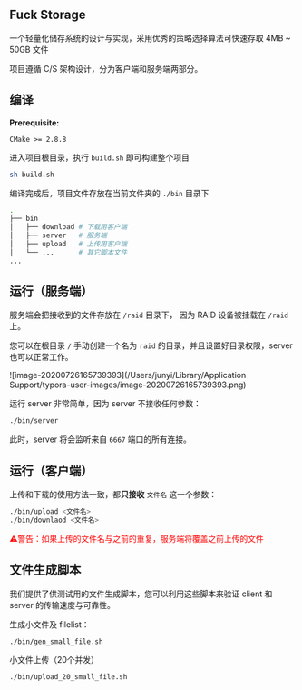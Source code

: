 ## Fuck Storage

一个轻量化储存系统的设计与实现，采用优秀的策略选择算法可快速存取 4MB ~ 50GB 文件

项目遵循 C/S 架构设计，分为客户端和服务端两部分。



## 编译

**Prerequisite:**

`CMake >= 2.8.8` 



进入项目根目录，执行 `build.sh` 即可构建整个项目 

```bash
sh build.sh
```



编译完成后，项目文件存放在当前文件夹的 `./bin` 目录下

```bash
.
├── bin
│   ├── download # 下载用客户端
│   ├── server   # 服务端
│   ├── upload   # 上传用客户端
│   └── ...      # 其它脚本文件
...
```



## 运行（服务端）

服务端会把接收到的文件存放在 `/raid` 目录下， 因为 RAID 设备被挂载在 `/raid` 上。

您可以在根目录 `/` 手动创建一个名为 `raid` 的目录，并且设置好目录权限，server 也可以正常工作。

![image-20200726165739393](/Users/junyi/Library/Application Support/typora-user-images/image-20200726165739393.png)



运行 server 非常简单，因为 server 不接收任何参数：

```bash
./bin/server
```

此时，server 将会监听来自 `6667` 端口的所有连接。



## 运行（客户端）

上传和下载的使用方法一致，都**只接收** `文件名` 这一个参数：

```bash
./bin/upload <文件名>
./bin/downlaod <文件名>
```

<font color="red">⚠️警告：如果上传的文件名与之前的重复，服务端将覆盖之前上传的文件</font>



## 文件生成脚本

我们提供了供测试用的文件生成脚本，您可以利用这些脚本来验证 client 和 server 的传输速度与可靠性。



生成小文件及 filelist：

```
./bin/gen_small_file.sh
```



小文件上传（20个并发）

```
./bin/upload_20_small_file.sh
```